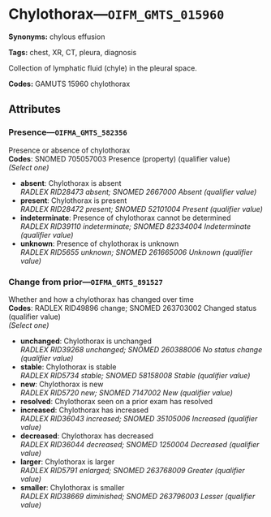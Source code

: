 # Chylothorax—`OIFM_GMTS_015960`

**Synonyms:** chylous effusion

**Tags:** chest, XR, CT, pleura, diagnosis

Collection of lymphatic fluid (chyle) in the pleural space.

**Codes:** GAMUTS 15960 chylothorax

## Attributes

### Presence—`OIFMA_GMTS_582356`

Presence or absence of chylothorax  
**Codes**: SNOMED 705057003 Presence (property) (qualifier value)  
*(Select one)*

- **absent**: Chylothorax is absent  
_RADLEX RID28473 absent; SNOMED 2667000 Absent (qualifier value)_
- **present**: Chylothorax is present  
_RADLEX RID28472 present; SNOMED 52101004 Present (qualifier value)_
- **indeterminate**: Presence of chylothorax cannot be determined  
_RADLEX RID39110 indeterminate; SNOMED 82334004 Indeterminate (qualifier value)_
- **unknown**: Presence of chylothorax is unknown  
_RADLEX RID5655 unknown; SNOMED 261665006 Unknown (qualifier value)_

### Change from prior—`OIFMA_GMTS_891527`

Whether and how a chylothorax has changed over time  
**Codes**: RADLEX RID49896 change; SNOMED 263703002 Changed status (qualifier value)  
*(Select one)*

- **unchanged**: Chylothorax is unchanged  
_RADLEX RID39268 unchanged; SNOMED 260388006 No status change (qualifier value)_
- **stable**: Chylothorax is stable  
_RADLEX RID5734 stable; SNOMED 58158008 Stable (qualifier value)_
- **new**: Chylothorax is new  
_RADLEX RID5720 new; SNOMED 7147002 New (qualifier value)_
- **resolved**: Chylothorax seen on a prior exam has resolved  
- **increased**: Chylothorax has increased  
_RADLEX RID36043 increased; SNOMED 35105006 Increased (qualifier value)_
- **decreased**: Chylothorax has decreased  
_RADLEX RID36044 decreased; SNOMED 1250004 Decreased (qualifier value)_
- **larger**: Chylothorax is larger  
_RADLEX RID5791 enlarged; SNOMED 263768009 Greater (qualifier value)_
- **smaller**: Chylothorax is smaller  
_RADLEX RID38669 diminished; SNOMED 263796003 Lesser (qualifier value)_